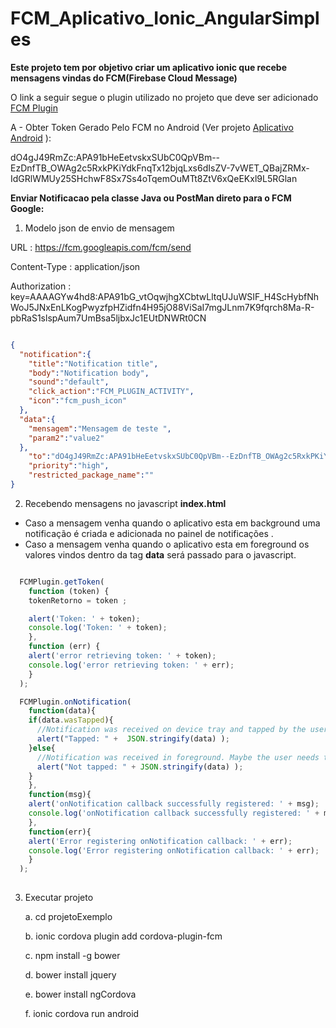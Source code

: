 # FCM_Aplicativo_Ionic_AngularSimples


**Este projeto tem por objetivo criar um aplicativo ionic que recebe mensagens vindas do FCM(Firebase Cloud Message)**

O link a seguir segue o plugin utilizado no projeto que deve ser adicionado  [FCM Plugin](https://github.com/fechanique/cordova-plugin-fcm)


A - Obter Token Gerado Pelo FCM no Android (Ver projeto  [Aplicativo Android](https://github.com/leandrocprates/AndroidApp "App Android")   ): 

dO4gJ49RmZc:APA91bHeEetvskxSUbC0QpVBm--EzDnfTB_OWAg2c5RxkPKiYdkFnqTx12bjqLxs6dIsZV-7vWET_QBajZRMx-IdGRlWMUy25SHchwF8Sx7Ss4oTqemOuMTt8ZtV6xQeEKxl9L5RGlan

**Enviar Notificacao pela classe Java ou PostMan direto para o FCM Google:**

1. Modelo json de envio de mensagem 

URL : https://fcm.googleapis.com/fcm/send 

Content-Type : application/json 

Authorization : key=AAAAGYw4hd8:APA91bG_vtOqwjhgXCbtwLltqUJuWSIF_H4ScHybfNhWoJ5JNxEnLKogPwyzfpHZidfn4H95jO88ViSaI7mgJLnm7K9fqrch8Ma-R-pbRaS1slspAum7UmBsa5ljbxJc1EUtDNWRt0CN


```json

{
  "notification":{
    "title":"Notification title",
    "body":"Notification body",
    "sound":"default",
    "click_action":"FCM_PLUGIN_ACTIVITY",
    "icon":"fcm_push_icon"
  },
  "data":{
    "mensagem":"Mensagem de teste ",
    "param2":"value2"
  },
    "to":"dO4gJ49RmZc:APA91bHeEetvskxSUbC0QpVBm--EzDnfTB_OWAg2c5RxkPKiYdkFnqTx12bjqLxs6dIsZV-7vWET_QBajZRMx-IdGRlWMUy25SHchwF8Sx7Ss4oTqemOuMTt8ZtV6xQeEKxl9L5RGlan",
    "priority":"high",
    "restricted_package_name":""
}

```

2. Recebendo mensagens no javascript **index.html**


- Caso a mensagem venha quando o aplicativo esta em background uma notificação é criada e adicionada no painel de notificações . 
- Caso a mensagem venha quando o aplicativo esta em foreground os valores vindos dentro da tag **data** será passado para o javascript. 


```javascript 

  FCMPlugin.getToken(
    function (token) {
    tokenRetorno = token ; 

    alert('Token: ' + token);
    console.log('Token: ' + token);
    },
    function (err) {
    alert('error retrieving token: ' + token);
    console.log('error retrieving token: ' + err);
    }
  );

  FCMPlugin.onNotification(
    function(data){
    if(data.wasTapped){
      //Notification was received on device tray and tapped by the user.
      alert("Tapped: " +  JSON.stringify(data) );
    }else{
      //Notification was received in foreground. Maybe the user needs to be notified.
      alert("Not tapped: " + JSON.stringify(data) );
    }
    },
    function(msg){
    alert('onNotification callback successfully registered: ' + msg);
    console.log('onNotification callback successfully registered: ' + msg);
    },
    function(err){
    alert('Error registering onNotification callback: ' + err);
    console.log('Error registering onNotification callback: ' + err);
    }
  );
			
```


3. Executar projeto 

	a. cd projetoExemplo

	b. ionic cordova plugin add cordova-plugin-fcm

	c. npm install -g bower

	d. bower install jquery

	e. bower install ngCordova

	f. ionic cordova run android 





